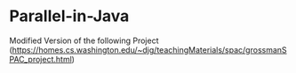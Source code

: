 # Parallel-in-Java
Modified Version of the following Project (https://homes.cs.washington.edu/~djg/teachingMaterials/spac/grossmanSPAC_project.html)
